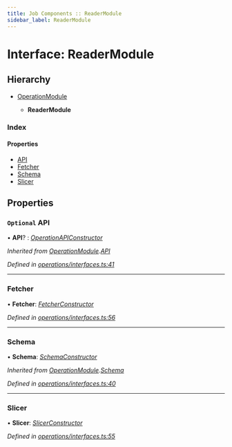 ```yaml
---
title: Job Components :: ReaderModule
sidebar_label: ReaderModule
---
```


# Interface: ReaderModule

## Hierarchy

* [OperationModule](operationmodule.md)

  * **ReaderModule**

### Index

#### Properties

* [API](readermodule.md#optional-api)
* [Fetcher](readermodule.md#fetcher)
* [Schema](readermodule.md#schema)
* [Slicer](readermodule.md#slicer)

## Properties

### `Optional` API

• **API**? : *[OperationAPIConstructor](../overview.md#operationapiconstructor)*

*Inherited from [OperationModule](operationmodule.md).[API](operationmodule.md#optional-api)*

*Defined in [operations/interfaces.ts:41](https://github.com/terascope/teraslice/blob/5e4063e2/packages/job-components/src/operations/interfaces.ts#L41)*

___

###  Fetcher

• **Fetcher**: *[FetcherConstructor](../overview.md#fetcherconstructor)*

*Defined in [operations/interfaces.ts:56](https://github.com/terascope/teraslice/blob/5e4063e2/packages/job-components/src/operations/interfaces.ts#L56)*

___

###  Schema

• **Schema**: *[SchemaConstructor](../overview.md#schemaconstructor)*

*Inherited from [OperationModule](operationmodule.md).[Schema](operationmodule.md#schema)*

*Defined in [operations/interfaces.ts:40](https://github.com/terascope/teraslice/blob/5e4063e2/packages/job-components/src/operations/interfaces.ts#L40)*

___

###  Slicer

• **Slicer**: *[SlicerConstructor](../overview.md#slicerconstructor)*

*Defined in [operations/interfaces.ts:55](https://github.com/terascope/teraslice/blob/5e4063e2/packages/job-components/src/operations/interfaces.ts#L55)*
